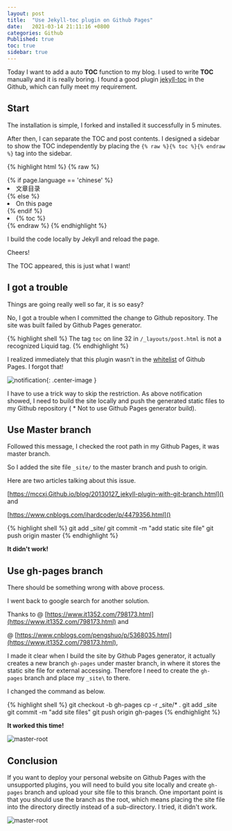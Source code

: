 ```yaml
---
layout: post
title:  "Use Jekyll-toc plugin on Github Pages"
date:   2021-03-14 21:11:16 +0800
categories: Github
Published: true
toc: true
sidebar: true
---
```

Today I want to add a auto **TOC** function to my blog. I used to write **TOC** manually and it is really boring. I found a good plugin [jekyll-toc](https://Github.com/toshimaru/jekyll-toc) in the Github, which can fully meet my requirement. 

## Start

The installation is simple, I forked and installed it successfully in 5 minutes. 

After then, I can separate the TOC and post contents. I designed a sidebar to show the TOC independently by placing the `{% raw %}{% toc %}{% endraw %}` tag into the sidebar.

{% highlight html %}
{% raw %}
<!-- put sidebar! -->
<div class="post-index-container">
	{% if page.language == 'chinese' %}
		<li class = "post-index">文章目录</li>
	{% else %}
		<li class = "post-index">On this page</li>
	{% endif %}
		<li>{% toc %}</li>
</div>
{% endraw %}
{% endhighlight %}


I build the code locally by Jekyll and reload the page. 

Cheers! 

The TOC appeared, this is just what I want!

## I got a trouble

Things are going really well so far, it is so easy?

No, I got a trouble when I committed the change to Github repository. The site was built failed by Github Pages generator. 

{% highlight shell %}
The tag `toc` on line 32 in `/_layouts/post.html` is not a recognized Liquid tag.
{% endhighlight %}

I realized immediately that this plugin wasn't in the [whitelist](https://pages.Github.com/versions/) of Github Pages. I forgot that!

![notification]({{site.baseurl}}/assets/image/blog-jekyll-toc-01.PNG){: .center-image }

I have to use a trick way to skip the restriction. As above notification showed, I need to build the site locally and push the generated static files to my Github repository ( * Not to use Github Pages generator build).

## Use Master branch

Followed this message, I checked the root path in my Github Pages, it was master branch. 

So I added the site file `_site/` to the master branch and push to origin. 

Here are two articles talking about this issue.

[https://mccxj.Github.io/blog/20130127_jekyll-plugin-with-git-branch.html]() and

[https://www.cnblogs.com/ihardcoder/p/4479356.html]()

{% highlight shell %}
git add _site/
git commit -m "add static site file"
git push origin master
{% endhighlight %}

**It didn't work!** 

## Use gh-pages branch

There should be something wrong with above process.

I went back to google search for another solution. 

Thanks to @ [https://www.it1352.com/798173.html](https://www.it1352.com/798173.html) and 

@ [https://www.cnblogs.com/pengshuo/p/5368035.html](https://www.it1352.com/798173.html), 

I made it clear when I build the site by Github Pages generator, it actually creates a new branch `gh-pages` under master branch, in where it stores the static site file for external accessing. Therefore I need to create the `gh-pages` branch and place my `_site\` to there.

I changed the command as below.

{% highlight shell %}
git checkout -b gh-pages
cp -r _site/* .
git add _site
git commit -m "add site files"
git push origin gh-pages
{% endhighlight %}

**It worked this time!** 

![master-root]({{site.baseurl}}/assets/image/blog-jekyll-toc-02.PNG)


## Conclusion

If you want to deploy your personal website on Github Pages with the unsupported plugins, you will need to build you site locally and create `gh-pages` branch and upload your site file to this branch. One important point is that you should use the branch as the root, which means placing the site file into the directory directly instead of a sub-directory. I tried, it didn't work.

![master-root]({{site.baseurl}}/assets/image/blog-jekyll-toc-03.PNG)